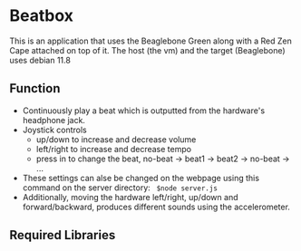 # Beatbox
 
This is an application that uses the Beaglebone Green along with a Red Zen Cape attached on top of it. The host (the vm) and the target (Beaglebone) uses debian 11.8

## Function 

- Continuously play a beat which is outputted from the hardware's headphone jack.
- Joystick controls
  - up/down to increase and decrease volume
  - left/right to increase and decrease tempo
  - press in to change the beat, no-beat -> beat1 -> beat2 -> no-beat -> ...
- These settings can alse be changed on the webpage using this command on the server directory:
    ``` $node server.js```
- Additionally, moving the hardware left/right, up/down and forward/backward, produces different sounds using the accelerometer.

## Required Libraries

